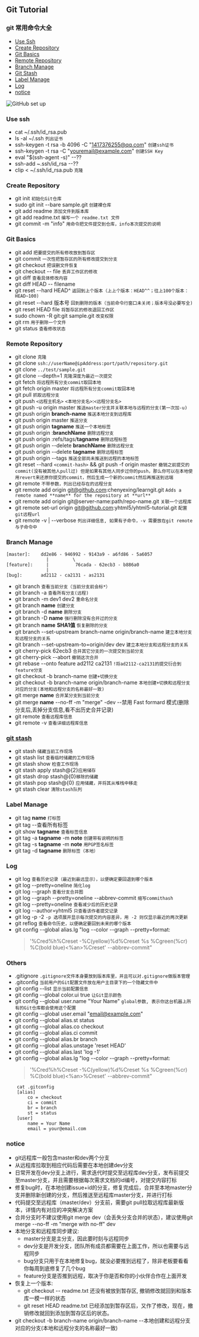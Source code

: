 ## Git Tutorial

### git 常用命令大全

* [Use Ssh](#use-ssh) 
* [Create Repository](#create-repository) 
* [Git Basics](#git-basics) 
* [Remote Repository](#Remote-Repository) 
* [Branch Manage](#Branch-Manage) 
* [Git Stash](#git-stash) 
* [Label Manage](#Label-Manage) 
* [Log](#Log) 
* [notice](#notice) 
    
![GitHub set up](principle.png)

### Use ssh
   * cat ~/.ssh/id_rsa.pub
   * ls -al ~/.ssh  `列出证书`
   * ssh-keygen -t rsa -b 4096 -C "1417376255@qq.com"  `创建ssh证书`
   * ssh-keygen -t rsa -C "youremail@example.com"  `创建SSH Key`
   * eval "$(ssh-agent -s)"  --??  
   * ssh-add ~.ssh/id_rsa  --??
   * clip < ~/.ssh/id_rsa.pub  `克隆`

### Create Repository
   * git init `初始化Git仓库`
   * sudo git init --bare sample.git `创建裸仓库`
   * git add readme `添加文件到版本库`
   * git add readme.txt `编写一个 readme.txt 文件`
   * git commit -m "info" `用命令把文件提交到仓库，info本次提交的说明`

### Git Basics
   * git add `把要提交的所有修改放到暂存区`
   * git commit `一次性把暂存区的所有修改提交到分支`
   * git checkout `把误删文件恢复`
   * git checkout -- file `丢弃工作区的修改`
   * git diff `查看具体修改内容`
   * git diff HEAD -- filename
   * git reset --hard HEAD^ `返回到上个版本（上上个版本：HEAD^^；往上100个版本：HEAD~100)`
   * git reset --hard 版本号 `回到删除的版本（当前命令行窗口未关闭；版本号没必要写全)`
   * git reset HEAD file `将暂存区的修改退回工作区`  
   * sudo chown -R git:git sample.git  `改变权限`
   * git rm `用于删除一个文件`
   * git status `查看修改状态`
  
### Remote Repository
   * git clone  `克隆`
   * git clone `ssh://userName@ipAddress:port/path/repository.git`
   * git clone `../test/sample.git`
   * git clone  --depth=1  `克隆深度为最近一次提交`
   * git fetch `将远程所有分支commit取回本地`
   * git fetch origin master `将远程所有分支commit取回本地`
   * git pull  `抓取远程分支`
   * git push `<远程主机名>` `<本地分支名>`:`<远程分支名>`
   * git push -u origin master  `推送master分支并关联本地与远程的分支(第一次加-u)`
   * git push origin **branch-name**  `推送本地分支到远程库`
   * git push origin master  `推送分支`
   * git push origin **tagname** `推送一个本地标签`
   * git push origin :**branchName**          `删除远程分支`
   * git push origin :refs/tags/**tagname**  `删除远程标签`
   * git push origin --delete **branchName**  `删除远程分支`
   * git push origin --delete **tagname**   `删除远程标签`
   * git push origin --tags `推送全部尚未推送到远程的本地标签`
   * git reset --hard `<commit-hash>` && git push -f origin master   `撤销之前提交的commit(没有被其他人pull过) 但是如果有其他人同步过你的push，那么你可以在本地使用revert来还原你提交的commit，然后生成一个新的commit然后再推送到远端`
   * git remote `不带参数，列出已经存在的远程分支`
   * git remote add origin git@github.com:chenyexing/learngit.git `Adds a remote named **name** for the repository at **url**`
   * git remote add origin git@server-name:path/repo-name.git `关联一个远程库`
   * git remote set-url origin git@github.com:yhtml5/yhtml5-tutorial.git `配置git远程url`
   * git remote -v | --verbose `列出详细信息, 如果有子命令，-v 需要放在git remote与子命令中`
 
### Branch Manage

```demo
[master]:    dd2e86 - 946992 - 9143a9 - a6fd86 - 5a6057 
               |         \
[feature]:     |          76cada - 62ecb3 - b886a0
               |
[bug]:       ad2112 - ca2131 - as2131    
```

  * git branch `查看当前分支（当前分支前会标*）`
  * git branch -a  `查看所有分支(远程)`
  * git branch -m dev1 dev2  `重命名分支`
  * git branch **name** `创建分支`
  * git branch -d **name** `删除分支`
  * git branch -D **name** `强行删除没有合并过的分支`
  * git branch **name**  **SHA1值** `恢复删除的分支`
  * git branch --set-upstream branch-name origin/branch-name `建立本地分支和远程分支的关系`
  * git branch --set-upstream-to=origin/dev dev `建立本地分支和远程分支的关系`
  * git cherry-pick 62ecb3  `合并其它分支的一次提交到当前分支`
  * git cherry-pick --abort `撤销这次合并`
  * git rebase --onto feature ad2112 ca2131 `!将ad2112-ca2131的提交衍合到feature分支`
  * git checkout -b branch-name `创建+切换分支`
  * git checkout -b branch-name origin/branch-name `本地创建+切换和远程分支对应的分支(本地和远程分支的名称最好一致)`
  * git merge **name** `合并某分支到当前分支`
  * git merge **name** --no-ff -m "merge" -dev
           --禁用 Fast formard 模式(删除分支后,丢掉分支信息,看不出历史合并记录)
  * git remote `查看远程库信息`
  * git remote -v `查看详细远程库信息`


### [git stash]
  * git stash `储藏当前工作现场`
  * git stash list `查看临时储藏的工作现场`
  * git stash show `检查工作现场`
  * git stash apply stash@{2}`应用储存`
  * git stash drop stash@{0}`移除的储藏`
  * git stash pop stash@{0} `应用储藏，并将其从堆栈中移走`
  * git stash clear `清除stash队列`

### Label Manage
   * git tag **name** `打标签`
   * git tag --查看所有标签
   * git show **tagname** `查看标签信息`
   * git tag -a **tagname** -m **note** `创建带有说明的标签`
   * git tag -s **tagname** -m **note** `用PGP签名标签`
   * git tag -d **tagname** `删除标签（本地）`

### Log
   * git log `查看历史记录（最近到最远显示），以便确定要回退到哪个版本`
   * git log --pretty=oneline  `简化log`
   * git log --graph `查看分支合并图`
   * git log --graph --pretty=oneline --abbrev-commit `缩写commithash`
   * git log --pretty=oneline `查看减少后的历史记录`
   * git log --author=yhtml5  `只查看该作者提交记录`
   * git log -p -2 `-p 选项展开显示每次提交的内容差异，用 -2 则仅显示最近的两次更新`
   * git reflog `查看命令历史，以便确定要回到未来的哪个版本`
   * git config --global alias.lg "log --color --graph --pretty=format:  
     > '%Cred%h%Creset -%C(yellow)%d%Creset %s %Cgreen(%cr) %C(bold blue)<%an>%Creset' --abbrev-commit"   

### Others
   * .gitignore  `.gitignore文件本身要放到版本库里，并且可以对.gitignore做版本管理`
   * .gitconfig  `当前用户的Git配置文件放在用户主目录下的一个隐藏文件中`
   * git config --list  `显示当前配置信息`
   * git config --global color.ui true  `让Git显示颜色`
   * git config --global user.name "Your Name"  `global参数, 表示你这台机器上所有的Git仓库都会使用这个配置`
   * git config --global user.email "email@example.com"	
   * git config --global alias.st status
   * git config --global alias.co checkout
   * git config --global alias.ci commit
   * git config --global alias.br branch
   * git config --global alias.unstage 'reset HEAD'
   * git config --global alias.last 'log -1'
   * git config --global alias.lg "log --color --graph --pretty=format:  
     > '%Cred%h%Creset -%C(yellow)%d%Creset %s %Cgreen(%cr) %C(bold blue)<%an>%Creset' --abbrev-commit"

```
	cat .gitconfig
	[alias]
	    co = checkout
	    ci = commit
	    br = branch
	    st = status
	[user]
	    name = Your Name
	    email = your@email.com  
``` 	
     
###	notice

   * git远程库一般包含master和dev两个分支
   * 从远程库拉取到相应代码后需要在本地创建dev分支
   * 日常开发在dev分支上进行，需求迭代时提交至远程库dev分支，发布前提交至master分支，并且需要根据每次需求文档的id编号，对提交内容打标
   * 修复bug时，在本地创建issue+id的分支，修复完成后，合并至本地master分支并删除新创建的分支，然后推送至远程库master分支，并进行打标
   * 代码提交至远程库（master/dev）分支前，需要git pull拉取远程库最新版本，详情内有对应的冲突解决方案
   * 合并分支时不建议使用git merge dev（会丢失分支合并的状态），建议使用git merge --no-ff -m "merge with no-ff" dev
   * 本地分支和远程库同步建议:  
       * master分支是主分支，因此要时刻与远程同步	
       * dev分支是开发分支，团队所有成员都需要在上面工作，所以也需要与远程同步	
	   * bug分支只用于在本地修复bug，就没必要推到远程了，除非老板要看看你每周到底修复了几个bug	
	   * feature分支是否推到远程，取决于你是否和你的小伙伴合作在上面开发
   * 恢复上一个版本:
       * git checkout -- readme.txt 还没有被放到暂存区, 撤销修改就回到和版本库一模一样的状态   
       * git reset HEAD readme.txt  已经添加到暂存区后，又作了修改，现在，撤销修改就回到添加到暂存区后的状态。
   * git checkout -b branch-name origin/branch-name --本地创建和远程分支对应的分支(本地和远程分支的名称最好一致)




[git stash]:https://git-scm.com/book/zh/v1/Git-%E5%B7%A5%E5%85%B7-%E5%82%A8%E8%97%8F%EF%BC%88Stashing%EF%BC%89

